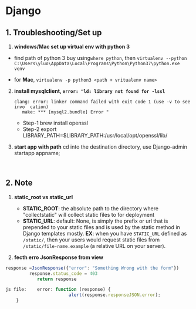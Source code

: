 # Django





## 1. Troubleshooting/Set up

 1. **windows/Mac set up virtual env with python 3**

  + find path of python 3 buy using`where python`, then `virtualenv --python C:\Users\yluo\AppData\Local\Programs\Python\Python37\python.exe venv`

  * for **Mac**, `virtualenv -p python3 <path + vritualenv name>`

2. **install mysqlclient, `error: "ld: library not found for -lssl`**

      ```
      clang: error: linker command failed with exit code 1 (use -v to see invo	cation)
         make: *** [mysql2.bundle] Error "
      ```

      + Step-1 brew install openssl
      + Step-2 export LIBRARY_PATH=$LIBRARY_PATH:/usr/local/opt/openssl/lib/	

3. **start app with path**
  cd into the destination directory, use Django-admin startapp appname;

  ​			

## 2. Note

1. **static_root vs static_url**
   + **STATIC_ROOT**: the absolute path to the directory where "collectstatic" will collect static files to for deployment
   + **STATIC_URL**: default: None, is simply the prefix or url that is prepended to your static files and is used by the static method in Django templates mostly. **EX**:  when you have `STATIC_URL` defined as `/static/`, then your users would request static files from `/static/file-name.example` (a relative                        URL on your server).

2. **fecth erro JsonResponse from view**

```javascript
response =JsonResponse({"error": "Something Wrong with the form"})
       	 response.status_code = 403
        	return response

js file:	error: function (response) {
                		alert(response.responseJSON.error);
	}
```

